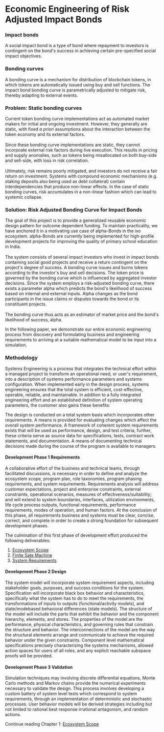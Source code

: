 # Economic Engineering of Risk Adjusted Impact Bonds

### Impact bonds
A social impact bond is a type of bond where repayment to investors is contingent on the bond's success in achieving certain pre-specified social impact objectives. 

### Bonding curves
A bonding curve is a mechanism for distribution of blockchain tokens, in which tokens are automatically issued using buy and sell functions. 
The impact bond bonding curve is parametrically adjusted to mitigate risk, thereby adapting to external events. 

### Problem: Static bonding curves
Current token bonding curve implementations act as automated market makers for initial and ongoing investment. However, they generally are static, with fixed *a priori* assumptions about the interaction between the token economy and its external factors. 
<br/><br/> 
Since these bonding curve implementations are static, they cannot incorpoate external risk factors during live execution. This results in pricing and supply anomalies, such as tokens being misallocated on both buy-side and sell-side, with loss in risk correlation. 
<br/><br/> 
Ultimately, risk remains poorly mitigated, and investors do not receive a fair return on investment.
Systems with compound economic mechanisms (e.g. staking deposits also being used as debt collateral) contain interdependencies that produce non-linear effects. In the case of static bonding curves, risk accumulates in a non-linear fashion which can lead to systemic collapse.

### Solution: Risk Adjusted Bonding Curve for Impact Bonds
The goal of this project is to provide a generalized reusable economic design pattern for outcome dependent funding. 
To maintain practicality, we have anchored it in a motivating use case of alpha-Bonds in the ixo ecosystem. 
alpha-Bonds are currently being implemented for high-profile development projects for improving the quality of primary school education in India. 
<br/><br/> 
The system consists of several impact investors who invest in impact bonds containing social good projects and receive a return contingent on the project's degree of success. 
A bonding curve issues and burns tokens according to the investor's buy and sell decisions. The token price is governed by the bonding curve which is influenced by aggregated investor decisions. Since the system employs a risk-adjusted bonding curve, there exists a parameter alpha which predicts the bond's likelihood of success based on internal and external inputs. Alpha changes as the bond participants in the issue claims or disputes towards the bond or its constituent projects.
<br/><br/> 
The bonding curve thus acts as an estimator of market price and the bond's likelihood of success, alpha.

In the following paper, we demonstrate our entire economic engineering process from discovery and formulating business and engineering requirements to arriving at a suitable mathematical model to be input into a simulation. 

### Methodology
Systems Engineering is a process that integrates the technical effort within a managed project to transform an operational need, or user's requirement, into a description of systems performance parameters and systems configuration. When implemented early in the design process, systems engineering ensures that the total system is efficient, cost-effective, operable, reliable, and maintainable. In addition to a fully integrated engineering effort and an established definition of system operating parameters, the customer also gains these benefits:

The design is conducted on a total system basis which incorporates other requirements.
A means is provided for evaluating changes which affect the overall system performance.
A framework of coherent system requirements exists that will be used as performance, design, and test criteria, further, these criteria serve as source data for specifications, tests, contract work statements, and documentation.
A means of documenting technical decisions made during the course of the program is available to managers.

#### Development Phase 1 Requirements
A collaborative effort of the business and technical teams, through facilitated discussions, is necessary in order to define and analyze the ecosystem scope, program plan, role taxonomies, program phasing requirements, and system requirements. Requirements analysis will address customer expectations, project and enterprise constraints, external constraints, operational scenarios, measures of effectiveness/suitability; and will extend to system boundaries, interfaces, utilization environments, life cycle process outputs, functional requirements, performance requirements, modes of operation, and human factors. At the conclusion of this phase, all requirements business and systems­ must be clear, concise, correct, and complete in order to create a strong foundation for subsequent development phases.

The culmination of this first phase of development effort produced the following deliverables:
1. [Ecosystem Scope](1_Ecosystem.md)
1. [Finite Sate Machine](2_FiniteStateMachine.md)
1. [System Requirements](3_EngineeringRequirements.md)

#### Development Phase 2­ Design
The system model will incorporate system requirement aspects, including stakeholder goals, purposes, and success conditions for the system. Specification will incorporate black box behavior and characteristics, specifically what the system has to do to meet the requirements, the transformations of inputs to outputs (functional/activity models), and state/mode­based behavioral differences (state models). The structure of the model will include the parts that exhibit the behavior and the component hierarchy, elements, and stores. The properties of the model are the performance, physical characteristics, and governing rules that constrain the structure and behavior. The interconnections of the model are the way the structural elements arrange and communicate to achieve the required behavior under the given constraints. Component level mathematical specifications precisely characterizing the systems mechanisms, allowed action spaces for users of all roles, and any explicit reachable subspace proofs will be provided.

#### Development Phase 3 Validation
Simulation techniques may involving discrete differential equations, Monte Carlo methods and Markov chains provide the numerical experiments necessary to validate the design. This process involves developing a custom battery of system level tests which correspond to system requirements, through an implementation of deterministic and stochastic processes. User behavior models will be derived strategies including but not limited to rational best response irrational antagonism, and random actions.

Continue reading Chapter 1: [Ecosystem Scope](1_Ecosystem.md)